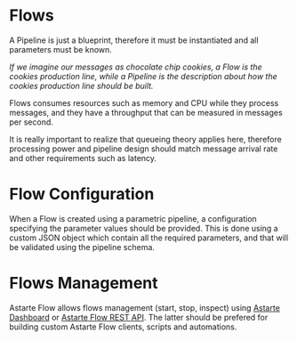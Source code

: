 # Flows

A Pipeline is just a blueprint, therefore it must be instantiated and all parameters must be known.

*If we imagine our messages as chocolate chip cookies, a Flow is the cookies production line, while
a Pipeline is the description about how the cookies production line should be built.*

Flows consumes resources such as memory and CPU while they process messages, and they have a
throughput that can be measured in messages per second.

It is really important to realize that queueing theory applies here, therefore processing power and
pipeline design should match message arrival rate and other requirements such as latency.

# Flow Configuration

When a Flow is created using a parametric pipeline, a configuration specifying the parameter values
should be provided. This is done using a custom JSON object which contain all the required
parameters, and that will be validated using the pipeline schema.

# Flows Management

Astarte Flow allows flows management (start, stop, inspect) using
[Astarte Dashboard](https://github.com/astarte-platform/astarte-dashboard) or
[Astarte Flow REST API](api/index.html#/pipelines/createPipeline). The latter should be prefered
for building custom Astarte Flow clients, scripts and automations.
